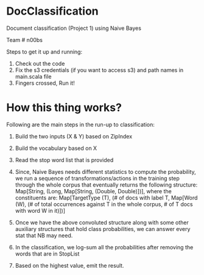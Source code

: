 # DocClassification

Document classification (Project 1) using Naive Bayes

Team # n00bs

Steps to get it up and running:

1. Check out the code
2. Fix the s3 credentials (if you want to access s3) and path names in main.scala file 
3. Fingers crossed, Run it!

# How this thing works?

Following are the main steps in the run-up to classification: 

1. Build the two inputs (X & Y) based on ZipIndex  

2. Build the vocabulary based on X

3. Read the stop word list that is provided 

4. Since, Naive Bayes needs different statistics to compute the probability, we run a sequence of transformations/actions in the training step through the whole corpus that eventually returns the following structure:
   Map[String, (Long, Map[String, (Double, Double)])], where the constituents are:
   Map[TargetType (T), (# of docs with label T, Map[Word (W), (# of total occurrences against T in the whole corpus, # of T docs with word W in it)])]

5. Once we have the above convoluted structure along with some other auxiliary structures that hold class probabilities, we can answer every stat that NB may need. 

6. In the classification, we log-sum all the probabilities after removing the words that are in StopList

7. Based on the highest value, emit the result. 
               
